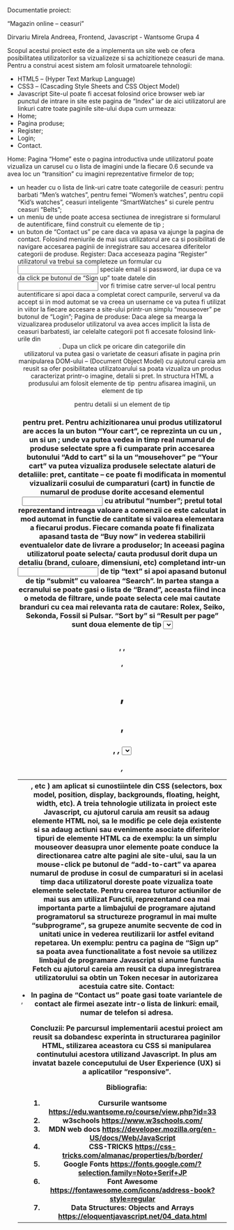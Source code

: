 Documentatie proiect:

“Magazin online – ceasuri”



Dirvariu Mirela Andreea,
Frontend, Javascript - Wantsome
Grupa 4

Scopul acestui proiect este de a implementa un site web ce ofera posibilitatea utilizatorilor sa vizualizeze si sa achizitioneze  ceasuri de mana. 
Pentru a construi acest sistem am folosit urmatoarele tehnologii:
-	 HTML5 – (Hyper Text Markup Language)
-	 CSS3 – (Cascading Style Sheets and CSS Object Model)
-	Javascript
Site-ul poate fi accesat folosind orice browser web iar punctul de intrare in site este pagina de “Index” iar de aici utilizatorul are linkuri catre toate paginile site-ului dupa cum urmeaza:
-	Home;
-	Pagina produse;
-	Register;
-	Login;
-	Contact.

Home:
Pagina “Home” este o pagina introductiva unde utilizatorul poate vizualiza un carusel cu o lista de imagini unde la fiecare 0.6 secunde va avea loc un “transition” cu imagini reprezentative firmelor de top;
- un header cu o lista de link-uri catre toate categoriile de ceasuri: pentru barbati “Men’s watches”, pentru femei “Women’s watches”, pentru copii “Kid’s watches”, ceasuri inteligente “SmartWatches” si curele pentru ceasuri “Belts”;
-	un meniu de unde poate accesa sectiunea de inregistrare si formularul 
de autentificare, fiind construit  cu elemente de tip <a>;
-	un buton de “Contact us” pe care daca va apasa va ajunge la pagina de contact.
Folosind meniurile de mai sus utilizatorul are ca si posibilitati de navigare accesarea paginii de inregistrare sau accesarea diferitelor categorii de produse.
Register:
Daca acceseaza pagina “Register”  utilizatorul va trebui sa completeze un formular cu <input> speciale email si password, iar dupa ce va da click pe butonul de “Sign up” toate datele din <input> vor fi trimise catre server-ul local pentru autentificare si apoi daca a completat corect campurile, serverul va da accept si in mod automat se va creea un username ce va putea fi utilizat in viitor la fiecare accesare a site-ului printr-un simplu “mouseover” pe butonul de “Login”;
Pagina de produse:
Daca alege sa mearga la vizualizarea produselor utilizatorul va avea acces implicit la lista de ceasuri barbatesti, iar celelalte categorii pot fi accesate folosind link-urile din <header>.
Dupa un click pe oricare din categoriile din <header>  utilizatorul va putea gasi o varietate de ceasuri afisate in pagina prin manipularea DOM-ului – (Document Object Model) cu ajutorul careia am reusit sa ofer posibilitatea utilizatoarului sa poata vizualiza un produs caracterizat printr-o imagine, detalii si pret. In structura HTML a produsului am folosit elemente de tip <img> pentru afisarea imaginii, un element de tip <p> pentru detalii si un element de tip <h3> pentru pret.
Pentru achizitionarea unui produs utilizatorul are acces la un buton “Your cart”, ce reprezinta un <table> cu un <theader>, un <tbody> si un <tfooter>; unde va putea vedea in timp real numarul de produse selectate spre a fi cumparate prin accesarea butonului “Add to cart” si la un “mousehover” pe “Your cart” va putea vizualiza produsele selectate alaturi de detaliile: pret, cantitate – ce  poate fi modificata in momentul vizualizarii cosului de cumparaturi (cart) in functie de numarul de produse dorite accesand elementul <input> cu atributul “number”; pretul total reprezentand intreaga valoare a comenzii ce este calculat in mod automat in functie de cantitate si valoarea elementara a fiecarui produs. 
Fiecare comanda poate fi finalizata apasand tasta de “Buy now” in vederea stabilirii eventualelor date de livrare a produselor;
In aceeasi pagina utilizatorul poate selecta/ cauta produsul dorit dupa un detaliu (brand, culoare, dimensiuni, etc) completand intr-un <input> de tip “text” si apoi apasand butonul de tip “submit” cu valoarea “Search”. 
In partea stanga a ecranului se poate gasi o lista de “Brand”, aceasta fiind inca o metoda de filtrare, unde poate selecta cele mai cautate branduri cu cea mai relevanta rata de cautare: Rolex, Seiko, Sekonda, Fossil si Pulsar.
“Sort by” si “Result per page” sunt doua elemente de tip <select> ce pot face mai usoara si placuta vizionarea si de asemenea experienta utilizarii site-ului oferi posibilitatea de a sorta produsele dupa pret si numarul produselor dorite pe pagina curenta.
Pentru o vizualizare cat mai placuta a fiecarui detaliu pe langa elementele din HTML (<div>, <img>, <table>, <form>, <p>, <h1>, <h2>, <h3>, <i>, <select>, <button>, <ul>, <li>, <input>, <label>, <tr>, <td>, <th>, etc ) am aplicat si cunostiintele din CSS (selectors, box model, position, display, backgrounds, floating, height, width, etc).
A treia tehnologie utilizata in proiect este Javascript, cu ajutorul caruia am reusit sa adaug elemente HTML noi, sa le modific pe cele deja existente si sa adaug actiuni sau evenimente asociate diferitelor tipuri de elemente HTML ca de exemplu: la un simplu mouseover deasupra unor elemente poate conduce la directionarea catre  alte pagini ale site-ului, sau la un mouse-click pe butonul de “add-to-cart” va aparea numarul de produse in cosul de cumparaturi si in acelasi timp daca utilizatorul doreste poate vizualiza toate elemente selectate. 
Pentru crearea tuturor actiunilor de mai sus am utilizat Functii, reprezentand cea mai importanta parte a limbajului de programare ajutand programatorul sa structureze programul in mai multe “subprograme”, sa grupeze anumite secvente de cod in unitati unice in vederea reutilizarii lor astfel evitand repetarea. 
Un exemplu: pentru ca pagina de “Sign up” sa poata avea functionalitate a fost nevoie sa utilizez limbajul de programare Javascript si anume functia Fetch cu ajutorul careia am reusit ca dupa inregistrarea utilizatorului sa obtin un Token necesar in autorizarea acestuia catre site.
Contact:
-	In pagina de “Contact us” poate gasi toate variantele de contact ale firmei asezate intr-o lista de linkuri: email, numar de telefon si adresa.


Concluzii:
Pe parcursul implementarii acestui proiect am reusit sa dobandesc experinta in structurarea paginilor HTML, stilizarea aceastora cu CSS si manipularea continutului acestora utilizand Javascript. In plus am invatat bazele conceputului de User Experience (UX) si a aplicatilor “responsive”.



Bibliografia:

1.	Cursurile  wantsome https://edu.wantsome.ro/course/view.php?id=33
2.	 w3schools https://www.w3schools.com/
3.	MDN web docs 
https://developer.mozilla.org/en-US/docs/Web/JavaScript
4.	CSS-TRICKS https://css-tricks.com/almanac/properties/b/border/
5.	Google Fonts 
https://fonts.google.com/?selection.family=Noto+Serif+JP
6.	Font Awesome 
https://fontawesome.com/icons/address-book?style=regular
7.	Data Structures: Objects and Arrays 
https://eloquentjavascript.net/04_data.html


